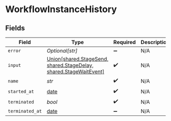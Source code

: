 # WorkflowInstanceHistory


## Fields

| Field                                                                                             | Type                                                                                              | Required                                                                                          | Description                                                                                       |
| ------------------------------------------------------------------------------------------------- | ------------------------------------------------------------------------------------------------- | ------------------------------------------------------------------------------------------------- | ------------------------------------------------------------------------------------------------- |
| `error`                                                                                           | *Optional[str]*                                                                                   | :heavy_minus_sign:                                                                                | N/A                                                                                               |
| `input`                                                                                           | [Union[shared.StageSend, shared.StageDelay, shared.StageWaitEvent]](../../models/shared/stage.md) | :heavy_check_mark:                                                                                | N/A                                                                                               |
| `name`                                                                                            | *str*                                                                                             | :heavy_check_mark:                                                                                | N/A                                                                                               |
| `started_at`                                                                                      | [date](https://docs.python.org/3/library/datetime.html#date-objects)                              | :heavy_check_mark:                                                                                | N/A                                                                                               |
| `terminated`                                                                                      | *bool*                                                                                            | :heavy_check_mark:                                                                                | N/A                                                                                               |
| `terminated_at`                                                                                   | [date](https://docs.python.org/3/library/datetime.html#date-objects)                              | :heavy_minus_sign:                                                                                | N/A                                                                                               |